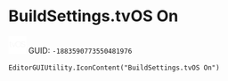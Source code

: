 # BuildSettings.tvOS On
![](/img/BuildSettings.tvOS%20On.png)
GUID: `-1883590773550481976`
```
EditorGUIUtility.IconContent("BuildSettings.tvOS On")
```
